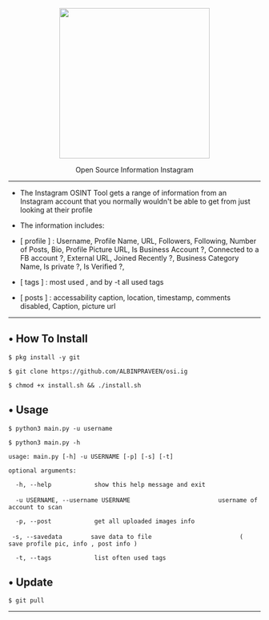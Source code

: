 <p align="center">
  <img src="https://instagram.fcok10-1.fna.fbcdn.net/v/t51.2885-15/fr/e15/s1080x1080/155235768_273833734139974_2417452675757866425_n.jpg?tp=1&_nc_ht=instagram.fcok10-1.fna.fbcdn.net&_nc_cat=110&_nc_ohc=c-DgyanP83MAX-w_VkG&oh=d3fae8b869e4092b94e6d7d880e9d560&oe=606863FB&ig_cache_key=MjUyMDM3MTU4NTIzNjY0NDg0MA%3D%3D.2" width="300" height="300">
</p>

 
<p align="center">
  Open Source Information Instagram
</p>

---

* The Instagram OSINT Tool gets a range of information from an Instagram account that you normally wouldn't be able to get
from just looking at their profile

* The information includes:

* [ profile ] : Username, Profile Name, URL, Followers, Following, Number of Posts, Bio, Profile Picture URL, Is Business Account ?, Connected to a FB account ?, External URL, Joined Recently ?, Business Category Name, Is private ?, Is Verified ?,

* [ tags ] : most used , and by -t all used tags

* [ posts ] : accessability caption, location, timestamp, comments disabled, Caption, picture url

---

## • How To Install

`$ pkg install -y git`

`$ git clone https://github.com/ALBINPRAVEEN/osi.ig`

`$ chmod +x install.sh && ./install.sh`

## • Usage

`$ python3 main.py -u username`

`$ python3 main.py -h`

`usage: main.py [-h] -u USERNAME [-p] [-s] [-t]`

`optional arguments:`

`  -h, --help            show this help message and exit`

`  -u USERNAME, --username USERNAME`
`                        username of account to scan`

`  -p, --post            get all uploaded images info`

`  -s, --savedata        save data to file `
`                        ( save profile pic, info , post info )`

`  -t, --tags            list often used tags`

## • Update

`$ git pull`

---
